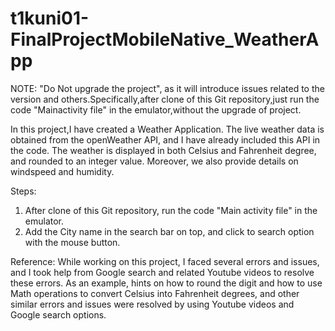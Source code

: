 # t1kuni01-FinalProjectMobileNative_WeatherApp

NOTE: "Do Not upgrade the project", as it will introduce issues related to the version and others.Specifically,after clone of this Git repository,just run the code "Mainactivity file" in the emulator,without the upgrade of project.

In this project,I have created a Weather Application. The live weather data is obtained from the openWeather API, and I have already included this API in the code. The weather is displayed in both Celsius and Fahrenheit degree, and rounded to an integer value. Moreover, we also provide details on windspeed and humidity. 

Steps:
1. After clone of this Git repository, run the code "Main activity file" in the emulator.
2. Add the City name in the search bar on top, and click to search option with the mouse button.

Reference:
While working on this project, I faced several errors and issues, and I took help from Google search and related Youtube videos to resolve these errors. As an example, hints on how to round the digit and how to use Math operations to convert Celsius into Fahrenheit degrees, and other similar errors and issues were resolved by using Youtube videos and Google search options.
